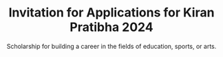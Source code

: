 ---
title: " Invitation for Applications for Kiran Pratibha 2024"   
subtitle:  "  Scholarship for building a career in the fields of education, sports, or arts."
text : " “  Be The Best You Can be With the pratibha scholarship program”"
button: " Pratibha App now"

paragraph: "Since 2016, the Kiran Foundation has been dedicated to empowering talented students in their pursuit of excellence. Our alumni are achieving remarkable success, while others are diligently working towards building their future in their respective fields."

paragraph2: " This year, we continue our commitment to providing comprehensive support to talented and economically disadvantaged students in their chosen field of education, sports, or arts. Our support extends beyond financial assistance to include personalized guidance and counseling. Our ultimate goal is to equip these students with the skills and confidence to not only improve their family's standard of living but also become a source of inspiration for society by harnessing their talents effectively."

eligibilty: "Eligibility Criteria:"
eligibiltyListOne: " Age: Applicants must be at least 14 years old or have passed the 8th grade."  
eligibiltyListTwo: " Type: Applicants must demonstrate exceptional talent and potential."
eligibiltyListThird: "  Financial Status: The family's monthly income should not exceed ₹20,000."
eligibiltyListFourth: " Other Scholarships: Applicants must not be recipients of any other scholarship (private or sponsored by state or central government)."

dates: " Important Dates:"
datesListOne: " Last Date for Submitting Applications: April 30, 2024"
datesListTwo: " Notification of Selected Students for Interviews: May 15, 2024"
datesListThird: "  Notification of Selected Students for Scholarships: June 2, 2024"

documents: " Required Documents with the Application:"
documentsListOne: " Verified copies of the mark sheets for the last 3 years."
documentsListTwo: " Verified copies of certificates for other achievements.
            Proof of financial status."
documentsListThird: " Proof of financial status."            
documentsListFourth: " Two recommendation letters written by independent and reputable individuals."
list: " Names, addresses, and phone numbers of the recommenders."


information: " Information Required with the Application:"
infoListOne: " Student's Name, Address, Phone Number, Date of Birth, Education, and Other Qualifications."
infoListTwo: "  Explanation of the Need for the Scholarship."
infoListThird: " Names and Mobile Numbers of both Parents, along with their Educational Qualifications and Professions."

selection: "Selection Process: "
selectionListOne: "Assistance is available without consideration of the applicant's caste, community, gender, or religion. The sole eligibility criteria for assistance are verified qualifications, family income, and the student's desire to succeed. "
selectionListTwo: " To determine the actual need and financial hardship faced by the student, the Kiran Foundation team collects documents and other evidence from the student and their family members."
selectionListThird: " Please note that selection of all applicants may not be possible. All applicants agree to abide by the final decision of the Kiran Foundation."

downloadApp : "Download Pratibha App"
googleform: " Apply by Google Form"












---